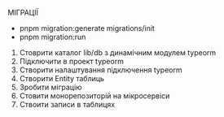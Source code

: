 МІГРАЦІЇ

- pnpm migration:generate migrations/init
- pnpm migration:run

1. Стоврити каталог lib/db з динамічним модулем typeorm
2. Підключити в проект typeorm
3. Створити налаштування підключення typeorm
4. Створити Entity таблиць
5. Зробити міграцію
6. Стовити монорепозиторій на мікросервіси
7. Ствоити записи в таблицях
